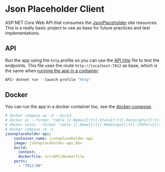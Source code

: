 # Json Placeholder Client

ASP.NET Core Web API that consumes the [JsonPlaceholder](https://jsonplaceholder.typicode.com/) site resources. This is a really basic project to use as base for future practices and test implementations.

## API

Run the app using the `http` profile so you can use the [API.http](./src/API/API.http) file to test the endpoints. This file uses the route `http://localhost:7012` as base, which is the same when [running the app in a container](#docker).

```powershell
API> dotnet run --launch-profile "http"
```

## Docker

You can run the app in a docker container too, see the [docker-compose](./docker-compose.yml).

```yml
# docker compose up -d --build
# docker ps --format "table {{.Names}}\t{{.State}}\t{{.RunningFor}}\t{{.Status}}"
# docker stats --format "table {{.Name}}\t{{.MemUsage}}\t{{.CPUPerc}}\t{{.PIDs}}"
# docker compose rm -s
jsonoplaceholder-api:
    container_name: jsonoplaceholder-api
    image: jsonoplaceholder-api:dev
    build:
      context: .
      dockerfile: src/API/Dockerfile
    ports:
      - "7012:80"
```
